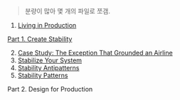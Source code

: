 > 분량이 많아 몇 개의 파일로 쪼갬.

1. [Living in Production](./release-it-2e-part0.md#living-in-production)

[Part 1. Create Stability](./release-it-2e-part1.md)

2. [Case Study: The Exception That Grounded an Airline](./release-it-2e-part1.md#case-study-the-exception-that-grounded-an-airline)
3. [Stabilize Your System](./release-it-2e-part1.md#stabilize-your-system)
4. [Stability Antipatterns](./release-it-2e-part1.md#stability-antipatterns)
5. [Stability Patterns](./release-it-2e-part1.md#stability-patterns)

Part 2. Design for Production